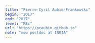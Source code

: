 ```yaml
---
title: "Pierre-Cyril Aubin-Frankowski"
begin: "2017"
end: "2017"
level: "MSc"
url: "https://pcaubin.github.io"
note: "now postdoc at INRIA"
---
```

